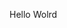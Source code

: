 Hello Wolrd
















































































































































































































































































































































































































































































































































































































































































































































































































































































































































































































































































































































































































































































































































































































































































































































































































































































































































































































































































































































































































































































































































































































































































































































































































































































































































































































































































































































































































































































































































































































































































































































































































































































